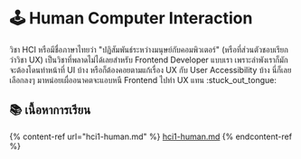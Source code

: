 # 🕹 Human Computer Interaction

วิชา HCI หรือมีชื่อภาษาไทยว่า "ปฏิสัมพันธ์ระหว่างมนุษย์กับคอมพิวเตอร์" (หรือที่ส่วนตัวชอบเรียกว่าวิชา UX) เป็นวิชาที่พลาดไม่ได้เลยสำหรับ Frontend Developer แบบเรา เพราะลำพังเราก็มักจะต้องโดนทำหน้าที่ UI บ้าง หรือก็ต้องคอยตามแก้เรื่อง UX กับ User Accessibility บ้าง นี่ก็เลยเลือกลงๆ มาหน่อยเผื่ออนาคตจะแอบหนี Frontend ไปทำ UX แทน :stuck\_out\_tongue:

## :books: เนื้อหาการเรียน

{% content-ref url="hci1-human.md" %}
[hci1-human.md](hci1-human.md)
{% endcontent-ref %}

